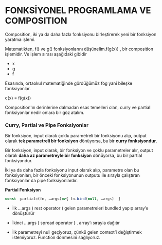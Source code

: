 # FONKSİYONEL PROGRAMLAMA VE COMPOSITION

Composition, iki ya da daha fazla fonksiyonu birleştirerek yeni bir fonksiyon yaratma işlemi.

Matematikten, f\(\) ve g\(\) fonksiyonlarını düşünelim.f\(g\(x\)\) , bir composition işlemidir. Ve işlem sırası aşağıdaki gibidir

* x
* g
* f

Esasında, ortaokul matematiğinde gördüğümüz fog yani bileşke fonksiyonlar.

c\(x\) = f\(g\(x\)\)

Composition'ın derinlerine dalmadan esas temelleri olan, curry ve partial fonksiyonlar nedir onlara bir göz atalım.

### Curry, Partial ve Pipe Fonksiyonlar

Bir fonksiyon, input olarak çoklu parametreli bir fonksiyonu alıp, output olarak **tek parametreli bir fonksiyon** dönüyorsa, bu bir **curry fonksiyondur**.

Bir fonksiyon, input olarak, bir fonksiyon ve çoklu parametreler alır, output olarak **daha az parametreyle bir fonksiyon** dönüyorsa, bu bir partial fonksiyondur.

İki ya da daha fazla fonksiyonu input olarak alıp, parametre olan bu fonksiyonları, bir önceki fonksiyonunun outputu ile sırayla çalıştıran fonksiyonlar da pipe fonksiyonlardır.

**Partial Fonksiyon**

```js
const  partial=(fn, …args)=>{ fn.bind(null, …args)  }
```

* İlk …args \( rest operator \) gelen parametreleri bundled yapıp array’e dönüştürür
* İkinci …args \( spread operator \) , array’ı sırayla dağıtır

* İlk parametreyi null geçiyoruz, çünkü gelen context’i değiştirmek istemiyoruz. Function dönmesini sağlıyoruz.





